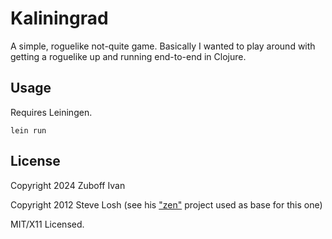 # Kaliningrad

A simple, roguelike not-quite game.  Basically I wanted to play around with getting a roguelike up and running end-to-end in Clojure.

## Usage

Requires Leiningen.

    lein run

## License

Copyright 2024 Zuboff Ivan

Copyright 2012 Steve Losh (see his ["zen"](https://github.com/sjl/zen) project used as base for this one)

MIT/X11 Licensed.
